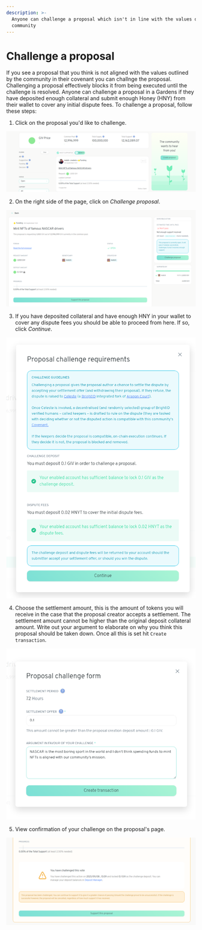 ```yaml
---
description: >-
  Anyone can challenge a proposal which isn't in line with the values of the
  community
---
```


# Challenge a proposal

If you see a proposal that you think is not aligned with the values outlined by the community in their covenant you can challnge the proposal. Challenging a proposal effectively blocks it from being executed until the challenge is resolved. Anyone can challenge a proposal in a Gardens if they have deposited enough collateral and submit enough Honey (HNY) from their wallet to cover any initial dispute fees. To challenge a proposal, follow these steps:

1. Click on the proposal you'd like to challenge.

![](../.gitbook/assets/pickProposalToChallenge.png)

2. On the right side of the page, click on _Challenge proposal_.

![](../.gitbook/assets/clickChallenge.png)

3. If you have deposited collateral and have enough HNY in your wallet to cover any dispute fees you should be able to proceed from here. If so, click _Continue_.

![](../.gitbook/assets/challengeRequirements2.png)

4. Choose the settlement amount, this is the amount of tokens you will receive in the case that the proposal creator accepts a settlement. The settlement amount cannot be higher than the original deposit collateral amount.  Write out your argument to elaborate on why you think this proposal should be taken down. Once all this is set hit `Create transaction`.

![Disclaimer: This text is for demonstration purposes. Neither 1hive or Gardens has an official stance on NASCAR, yet.](../.gitbook/assets/challengeForm.png)

5. View confirmation of your challenge on the proposal's page.

![](../.gitbook/assets/challengeConfirmation.png)
